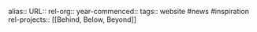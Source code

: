 alias::
URL::
rel-org::
year-commenced::
tags:: website #news #inspiration
rel-projects:: [[Behind, Below, Beyond]]
